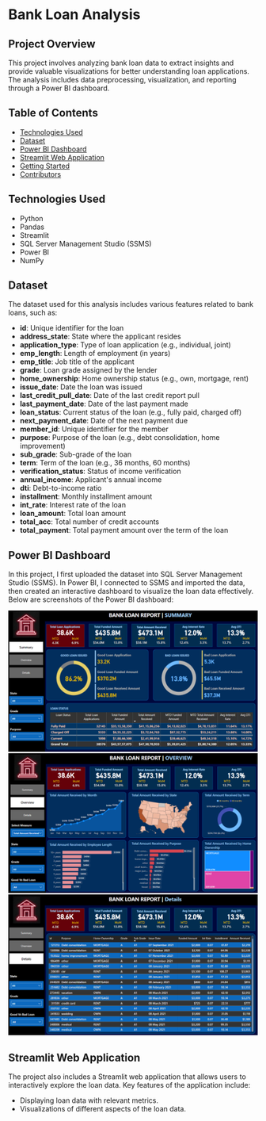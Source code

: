 # Bank Loan Analysis

## Project Overview
This project involves analyzing bank loan data to extract insights and provide valuable visualizations for better understanding loan applications. The analysis includes data preprocessing, visualization, and reporting through a Power BI dashboard.

## Table of Contents
- [Technologies Used](#technologies-used)
- [Dataset](#dataset)
- [Power BI Dashboard](#power-bi-dashboard)
- [Streamlit Web Application](#streamlit-web-application)
- [Getting Started](#getting-started)
- [Contributors](#contributors)

## Technologies Used
- Python
- Pandas
- Streamlit
- SQL Server Management Studio (SSMS)
- Power BI
- NumPy

## Dataset
The dataset used for this analysis includes various features related to bank loans, such as:

- **id**: Unique identifier for the loan
- **address_state**: State where the applicant resides
- **application_type**: Type of loan application (e.g., individual, joint)
- **emp_length**: Length of employment (in years)
- **emp_title**: Job title of the applicant
- **grade**: Loan grade assigned by the lender
- **home_ownership**: Home ownership status (e.g., own, mortgage, rent)
- **issue_date**: Date the loan was issued
- **last_credit_pull_date**: Date of the last credit report pull
- **last_payment_date**: Date of the last payment made
- **loan_status**: Current status of the loan (e.g., fully paid, charged off)
- **next_payment_date**: Date of the next payment due
- **member_id**: Unique identifier for the member
- **purpose**: Purpose of the loan (e.g., debt consolidation, home improvement)
- **sub_grade**: Sub-grade of the loan
- **term**: Term of the loan (e.g., 36 months, 60 months)
- **verification_status**: Status of income verification
- **annual_income**: Applicant's annual income
- **dti**: Debt-to-income ratio
- **installment**: Monthly installment amount
- **int_rate**: Interest rate of the loan
- **loan_amount**: Total loan amount
- **total_acc**: Total number of credit accounts
- **total_payment**: Total payment amount over the term of the loan

## Power BI Dashboard
In this project, I first uploaded the dataset into SQL Server Management Studio (SSMS). In Power BI, I connected to SSMS and imported the data, then created an interactive dashboard to visualize the loan data effectively. Below are screenshots of the Power BI dashboard:

![Dashboard Screenshot 1](PowerBi_screenshots/Dashboard_1(Summary).png)
![Dashboard Screenshot 2](PowerBi_screenshots/Dashboard_2(Overview).png)
![Dashboard Screenshot 3](PowerBi_screenshots/Dashboard_3(Details).png)

## Streamlit Web Application
The project also includes a Streamlit web application that allows users to interactively explore the loan data. Key features of the application include:
- Displaying loan data with relevant metrics.
- Visualizations of different aspects of the loan data.

